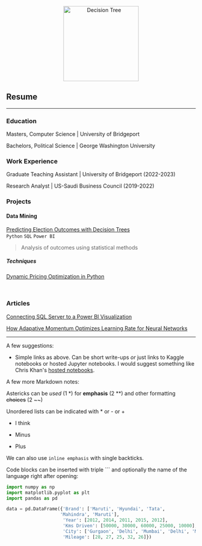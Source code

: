 <p style="text-align: center;">
    <img src="https://storage.googleapis.com/algodailyrandomassets/curriculum/Data_Science/Getting%20to%20Know%20Decision%20Trees/decision_tree.png" width="200" alt="Decision Tree">
</p>

## Resume 
_________

### Education
Masters, Computer Science | University of Bridgeport <br>

Bachelors, Political Science | George Washington University
<br>
### Work Experience
Graduate Teaching Assistant | University of Bridgeport (2022-2023) <br>

Research Analyst | US-Saudi Business Council (2019-2022)
<br>
### Projects

#### Data Mining
[Predicting Election Outcomes with Decision Trees](http://www.realclearpolitics.com)
<br>```Python``` ```SQL``` ```Power BI```
> Analysis of outcomes using statistical methods

##### Techniques
[Dynamic Pricing Optimization in Python](http://www.google.com/)

<br>

### Articles

[Connecting SQL Server to a Power BI Visualization](http://www.google.com/)

[How Adapative Momentum Optimizes Learning Rate for Neural Networks](http://www.google.com/)

_________

A few suggestions: 
- Simple links as above. Can be short write-ups *or* just links to Kaggle notebooks or hosted Jupyter notebooks. I would suggest something like Chris Khan's [hosted notebooks](https://chriskhanhtran.github.io/minimal-portfolio/projects/ames-house-price.html).


A few more Markdown notes:

Astericks can be *used* (1 *) for **emphasis** (2 **) and other formatting ~~choices~~ (2 ~~)

Unordered lists can be indicated with * or - or +

* I think
- Minus
+ Plus

We can also use `inline emphasis` with single backticks.

Code blocks can be inserted with triple ``` and optionally the name of the language right after opening:

```python
import numpy as np
import matplotlib.pyplot as plt
import pandas as pd

data = pd.DataFrame({'Brand': ['Maruti', 'Hyundai', 'Tata',
                    'Mahindra', 'Maruti'],
                     'Year': [2012, 2014, 2011, 2015, 2012],
                     'Kms Driven': [50000, 30000, 60000, 25000, 10000],
                     'City': ['Gurgaon', 'Delhi', 'Mumbai', 'Delhi', 'Mumbai'],
                     'Mileage': [28, 27, 25, 32, 26]})
```




